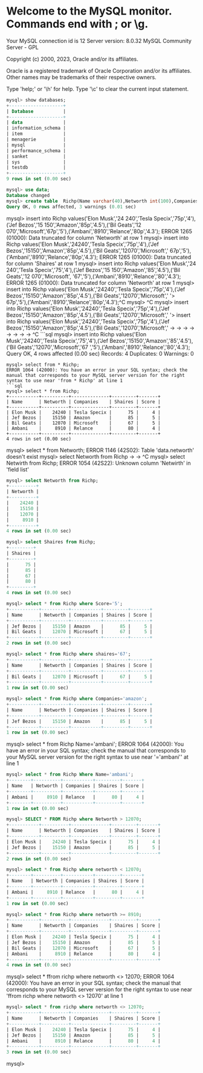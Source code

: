 # Welcome to the MySQL monitor.  Commands end with ; or \g.
Your MySQL connection id is 12
Server version: 8.0.32 MySQL Community Server - GPL

Copyright (c) 2000, 2023, Oracle and/or its affiliates.

Oracle is a registered trademark of Oracle Corporation and/or its
affiliates. Other names may be trademarks of their respective
owners.

Type 'help;' or '\h' for help. Type '\c' to clear the current input statement.
```sql
mysql> show databases;
+--------------------+
| Database           |
+--------------------+
| data               |
| information_schema |
| item               |
| menagerie          |
| mysql              |
| performance_schema |
| sanket             |
| sys                |
| testdb             |
+--------------------+
9 rows in set (0.00 sec)
```
```sql
mysql> use data;
Database changed
mysql> create table  Richp(Name varchar(40),Networth int(100),Companies varchar(150),Shaires int(50),Score int(5));
Query OK, 0 rows affected, 3 warnings (0.01 sec)
```
mysql> insert into Richp values('Elon Musk','24 240','Tesla Specix','75p','4'),('Jef Bezos','15 150','Amazon','85p','4.5'),('Bil Geats','12 070','Microsoft','67p','5'),('Ambani','8910','Relance','80p','4.3');
ERROR 1265 (01000): Data truncated for column 'Networth' at row 1
mysql>  insert into Richp values('Elon Musk','24240','Tesla Specix','75p','4'),('Jef Bezos','15150','Amazon','85p','4.5'),('Bil Geats','12070','Microsoft','
67p','5'),('Ambani','8910','Relance','80p','4.3');
ERROR 1265 (01000): Data truncated for column 'Shaires' at row 1
mysql>  insert into Richp values('Elon Musk','24 240','Tesla Specix','75','4'),('Jef Bezos','15 150','Amazon','85','4.5'),('Bil Geats','12 070','Microsoft',
'67','5'),('Ambani','8910','Relance','80','4.3');
ERROR 1265 (01000): Data truncated for column 'Networth' at row 1
mysql> insert into Richp values('Elon Musk','24240','Tesla Specix','75p','4'),('Jef Bezos','15150','Amazon','85p','4.5'),('Bil Geats','12070','Microsoft','
    '> 67p','5'),('Ambani','8910','Relance','80p','4.3');^C
mysql> ^C
mysql> insert into Richp values('Elon Musk','24240','Tesla Specix','75p','4'),('Jef Bezos','15150','Amazon','85p','4.5'),('Bil Geats','12070','Microsoft','
    '> insert into Richp values('Elon Musk','24240','Tesla Specix','75p','4'),('Jef Bezos','15150','Amazon','85p','4.5'),('Bil Geats','12070','Microsoft','
    ->
    ->
    ->
    ->
    ->
    ->
    ->
    -> ^C
    ```sql
mysql>  insert into Richp values('Elon Musk','24240','Tesla Specix','75','4'),('Jef Bezos','15150','Amazon','85','4.5'),('Bil Geats','12070','Microsoft','67
','5'),('Ambani','8910','Relance','80','4.3');
Query OK, 4 rows affected (0.00 sec)
Records: 4  Duplicates: 0  Warnings: 0
```
mysql> select from * Richp;
ERROR 1064 (42000): You have an error in your SQL syntax; check the manual that corresponds to your MySQL server version for the right syntax to use near 'from * Richp' at line 1
```sql
mysql> select * from Richp;
+-----------+----------+--------------+---------+-------+
| Name      | Networth | Companies    | Shaires | Score |
+-----------+----------+--------------+---------+-------+
| Elon Musk |    24240 | Tesla Specix |      75 |     4 |
| Jef Bezos |    15150 | Amazon       |      85 |     5 |
| Bil Geats |    12070 | Microsoft    |      67 |     5 |
| Ambani    |     8910 | Relance      |      80 |     4 |
+-----------+----------+--------------+---------+-------+
4 rows in set (0.00 sec)
```
mysql> select * from Networth;
ERROR 1146 (42S02): Table 'data.networth' doesn't exist
mysql> select Networth from Richp
    ->
    -> ^C
mysql> select Netwirth from Richp;
ERROR 1054 (42S22): Unknown column 'Netwirth' in 'field list'
```sql
mysql> select Networth from Richp;
+----------+
| Networth |
+----------+
|    24240 |
|    15150 |
|    12070 |
|     8910 |
+----------+
4 rows in set (0.00 sec)
```
```sql
mysql> select Shaires from Richp;
+---------+
| Shaires |
+---------+
|      75 |
|      85 |
|      67 |
|      80 |
+---------+
4 rows in set (0.00 sec)
```
```sql
mysql> select * from Richp where Score='5';
+-----------+----------+-----------+---------+-------+
| Name      | Networth | Companies | Shaires | Score |
+-----------+----------+-----------+---------+-------+
| Jef Bezos |    15150 | Amazon    |      85 |     5 |
| Bil Geats |    12070 | Microsoft |      67 |     5 |
+-----------+----------+-----------+---------+-------+
2 rows in set (0.00 sec)

mysql> select * from Richp where shaires='67';
+-----------+----------+-----------+---------+-------+
| Name      | Networth | Companies | Shaires | Score |
+-----------+----------+-----------+---------+-------+
| Bil Geats |    12070 | Microsoft |      67 |     5 |
+-----------+----------+-----------+---------+-------+
1 row in set (0.00 sec)

mysql> select * from Richp where Companies='amazon';
+-----------+----------+-----------+---------+-------+
| Name      | Networth | Companies | Shaires | Score |
+-----------+----------+-----------+---------+-------+
| Jef Bezos |    15150 | Amazon    |      85 |     5 |
+-----------+----------+-----------+---------+-------+
1 row in set (0.00 sec)
```
mysql> select * from Richp Name='ambani';
ERROR 1064 (42000): You have an error in your SQL syntax; check the manual that corresponds to your MySQL server version for the right syntax to use near '='ambani'' at line 1
```sql
mysql> select * from Richp Where Name='ambani';
+--------+----------+-----------+---------+-------+
| Name   | Networth | Companies | Shaires | Score |
+--------+----------+-----------+---------+-------+
| Ambani |     8910 | Relance   |      80 |     4 |
+--------+----------+-----------+---------+-------+
1 row in set (0.00 sec)

mysql> SELECT * FROM Richp where Networth > 12070;
+-----------+----------+--------------+---------+-------+
| Name      | Networth | Companies    | Shaires | Score |
+-----------+----------+--------------+---------+-------+
| Elon Musk |    24240 | Tesla Specix |      75 |     4 |
| Jef Bezos |    15150 | Amazon       |      85 |     5 |
+-----------+----------+--------------+---------+-------+
2 rows in set (0.00 sec)

mysql> select * from Richp where networth < 12070;
+--------+----------+-----------+---------+-------+
| Name   | Networth | Companies | Shaires | Score |
+--------+----------+-----------+---------+-------+
| Ambani |     8910 | Relance   |      80 |     4 |
+--------+----------+-----------+---------+-------+
1 row in set (0.00 sec)

mysql> select * from Richp where networth >= 8910;
+-----------+----------+--------------+---------+-------+
| Name      | Networth | Companies    | Shaires | Score |
+-----------+----------+--------------+---------+-------+
| Elon Musk |    24240 | Tesla Specix |      75 |     4 |
| Jef Bezos |    15150 | Amazon       |      85 |     5 |
| Bil Geats |    12070 | Microsoft    |      67 |     5 |
| Ambani    |     8910 | Relance      |      80 |     4 |
+-----------+----------+--------------+---------+-------+
4 rows in set (0.00 sec)
```
mysql> select * ffrom richp where networth <> 12070;
ERROR 1064 (42000): You have an error in your SQL syntax; check the manual that corresponds to your MySQL server version for the right syntax to use near 'ffrom richp where networth <> 12070' at line 1
```sql
mysql> select * from richp where networth <> 12070;
+-----------+----------+--------------+---------+-------+
| Name      | Networth | Companies    | Shaires | Score |
+-----------+----------+--------------+---------+-------+
| Elon Musk |    24240 | Tesla Specix |      75 |     4 |
| Jef Bezos |    15150 | Amazon       |      85 |     5 |
| Ambani    |     8910 | Relance      |      80 |     4 |
+-----------+----------+--------------+---------+-------+
3 rows in set (0.00 sec)
```
mysql>
